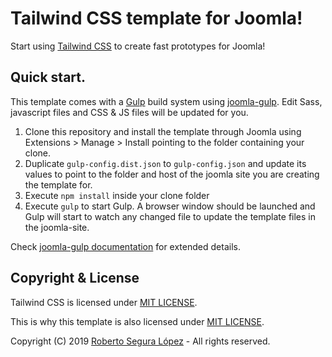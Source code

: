 # Tailwind CSS template for Joomla!

Start using [Tailwind CSS](https://tailwindcss.com/docs) to create fast prototypes for Joomla!  

## Quick start.

This template comes with a [Gulp](https://gulpjs.com/) build system using [joomla-gulp](https://github.com/phproberto/joomla-gulp). Edit Sass, javascript files and CSS & JS files will be updated for you.

1. Clone this repository and install the template through Joomla using Extensions > Manage > Install pointing to the folder containing your clone.
2. Duplicate `gulp-config.dist.json` to `gulp-config.json` and update its values to point to the folder and host of the joomla site you are creating the template for.
3. Execute `npm install` inside your clone folder
4. Execute `gulp` to start Gulp. A browser window should be launched and Gulp will start to watch any changed file to update the template files in the joomla-site.

Check [joomla-gulp documentation](https://github.com/phproberto/joomla-gulp/blob/master/docs/README.md) for extended details.

## Copyright & License <a id="license"></a>

Tailwind CSS is licensed under [MIT LICENSE](https://github.com/tailwindcss/tailwindcss/blob/master/LICENSE).

This is why this template is also licensed under [MIT LICENSE](./LICENSE).  

Copyright (C) 2019 [Roberto Segura López](http://phproberto.com) - All rights reserved.  
